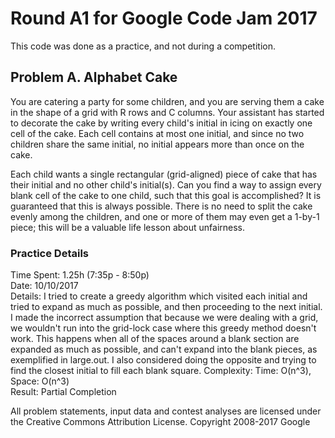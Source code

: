 # Round A1 for Google Code Jam 2017
This code was done as a practice, and not during a competition.

## Problem A. Alphabet Cake
You are catering a party for some children, and you are serving them a cake in the shape of a grid with R rows and C columns. Your assistant has started to decorate the cake by writing every child's initial in icing on exactly one cell of the cake. Each cell contains at most one initial, and since no two children share the same initial, no initial appears more than once on the cake.

Each child wants a single rectangular (grid-aligned) piece of cake that has their initial and no other child's initial(s). Can you find a way to assign every blank cell of the cake to one child, such that this goal is accomplished? It is guaranteed that this is always possible. There is no need to split the cake evenly among the children, and one or more of them may even get a 1-by-1 piece; this will be a valuable life lesson about unfairness.

### Practice Details
Time Spent: 1.25h (7:35p - 8:50p)  
Date: 10/10/2017  
Details: I tried to create a greedy algorithm which visited each initial and tried to expand as much as possible, and then proceeding to the next initial. I made the incorrect assumption that because we were dealing with a grid, we wouldn't run into the grid-lock case where this greedy method doesn't work. This happens when all of the spaces around a blank section are expanded as much as possible, and can't expand into the blank pieces, as exemplified in large.out. I also considered doing the opposite and trying to find the closest initial to fill each blank square.
Complexity: Time: O(n^3), Space: O(n^3)  
Result: Partial Completion  

All problem statements, input data and contest analyses are licensed under the Creative Commons Attribution License. Copyright 2008-2017 Google
